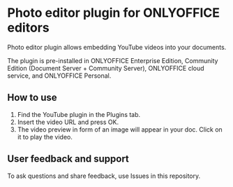 # Photo editor plugin for ONLYOFFICE editors

Photo editor plugin allows embedding YouTube videos into your documents.

The plugin is pre-installed in ONLYOFFICE Enterprise Edition, Community Edition (Document Server + Community Server), ONLYOFFICE cloud service, and ONLYOFFICE Personal.

## How to use

1. Find the YouTube plugin in the Plugins tab.
2. Insert the video URL and press OK.
3. The video preview in form of an image will appear in your doc. Click on it to play the video. 

## User feedback and support

To ask questions and share feedback, use Issues in this repository.
